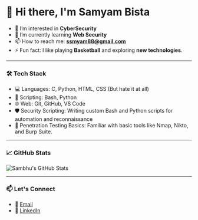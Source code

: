 # 👋 Hi there, I'm Samyam Bista

- 🚀 I’m interested in **CyberSecurity**
- 🌱 I’m currently learning **Web Security**
- 📫 How to reach me: **ssmyam88@gmail.com**
- ⚡ Fun fact: I like playing **Basketball** and exploring **new technologies**.

---

### 🛠️ Tech Stack
- 💻 Languages: C, Python, HTML, CSS (But hate it at all)
- 🐚 Scripting: Bash, Python
- 🌐 Web: Git, GitHub, VS Code
- 🛡️ Security Scripting: Writing custom Bash and Python scripts for automation and reconnaissance
- 🧪 Penetration Testing Basics: Familiar with basic tools like Nmap, Nikto, and Burp Suite.

---

### 📈 GitHub Stats
![Sambhu's GitHub Stats](https://github-readme-stats.vercel.app/api?username=Sambhu-9892&show_icons=true&theme=radical)

---

### 📫 Let's Connect
- 📧 [Email](mailto:ssmyam88@gmail.com)
- 💼 [LinkedIn](www.linkedin.com/in/samyam-bista-9720012a8) 

